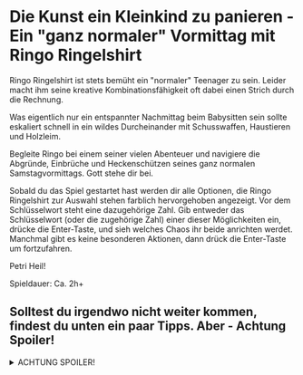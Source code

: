 # Die Kunst ein Kleinkind zu panieren - Ein "ganz normaler" Vormittag mit Ringo Ringelshirt

Ringo Ringelshirt ist stets bemüht ein "normaler" Teenager zu sein. Leider macht ihm seine kreative Kombinationsfähigkeit oft dabei einen Strich durch die Rechnung.

Was eigentlich nur ein entspannter Nachmittag beim Babysitten sein sollte eskaliert schnell in ein wildes Durcheinander mit Schusswaffen, Haustieren und Holzleim.

Begleite Ringo bei einem seiner vielen Abenteuer und navigiere die Abgründe, Einbrüche und Heckenschützen seines ganz normalen Samstagvormittags. Gott stehe dir bei.

Sobald du das Spiel gestartet hast werden dir alle Optionen, die Ringo Ringelshirt zur Auswahl stehen farblich hervorgehoben angezeigt. Vor dem Schlüsselwort steht eine dazugehörige Zahl. Gib entweder das Schlüsselwort (oder die zugehörige Zahl) einer dieser Möglichkeiten ein, drücke die Enter-Taste, und sieh welches Chaos ihr beide anrichten werdet.
Manchmal gibt es keine besonderen Aktionen, dann drück die Enter-Taste um fortzufahren.

Petri Heil!

Spieldauer: Ca. 2h+

## Solltest du irgendwo nicht weiter kommen, findest du unten ein paar Tipps. Aber - Achtung Spoiler!

  <details>
  <summary>ACHTUNG SPOILER!</summary>
      Wo kommst du nicht weiter?
    <details>
    <summary>im Haus</summary>
      <details>
      <summary>Ich finde die Pflaster nicht</summary>
            In der Küche gibt es eine Schublade, schau mal da.
      </details>   
      <details>
      <summary>Ich bekomme das Zahlenschloss nicht auf</summary>
            Im Arbeitszimmer findest du einen Hinweis, schau mal auf dem Schreibtisch.
      </details>
      <details>
      <summary>Ich finde das Baby nicht, nachdem es aus dem Wohnzimmer verschwunden ist.</summary>
            Gehe mal bei der Garage nachschauen.
      </details>
      <details>
      <summary>Ich komme nicht in die Garage</summary>
            Im Schlafzimmer findest du einen nützlichen Gegenstand.
      </details>
      <details>
      <summary>Ich bekomme die Tür im Keller nicht auf</summary>
            Hast du schon durch's Schlüsselloch geschaut?
      </details>
      <details>
      <summary>Ich bekomme die Tür im Keller nicht auf, obwohl ich durch's Schlüsselloch geschaut habe.</summary>
            Suche im Arbeitszimmer nach etwas dünnem.
      </details>
      <details>
      <summary>Ich bekomme die Tür im Keller nicht auf, obwohl ich einen Stift habe.</summary>
            Im Wohnzimmer solltest du etwas finden, um den Stift dünner zu machen.
      </details>
      <details>
      <summary>Ich bekomme die Tür im Keller nicht auf, obwohl ich einen spitzen Stift habe.</summary>
            Schau mal nach mitnehmbaren Gegenständen in der Garage.
      </details>
    </details>
    <details>
    <summary>in der Garage</summary>
      <details>
      <summary>Ich finde keine Milch</summary>
            Schau mal im Keller in der Werkstatt.
      </details>
      <details>
      <summary>Ich bekomme das Kabel nicht ab</summary>
            Im Garten kann dir jemand helfen.
      </details>
    </details>
    <details>
    <summary>vorm Nachbarshaus</summary>
      <details>
      <summary>Ich bekomme den Brief nicht aus dem Briefkasten</summary>
            In der Garage hängt ein Kabel an der Decke.
      </details>
    </details>
    <details>
    <summary>in der Kirche</summary>
      <details>
      <summary>Ich bekomme die Spendenbox nicht auf</summary>
            Gehe die Straße entlang, dort wirst du fündig werden.
      </details>
    </details>
    <details>
    <summary>in der Metallwerkstatt</summary>
      <details>
      <summary>Ich bekomme die Gasflasche nicht auf</summary>
            Gehe die Gasse entlang, eine freundliche Gestalt wird dir helfen.
      </details>
    </details>
    <details>
    <summary>in der Gasse</summary>
      <details>
      <summary>Ich habe kein Geld</summary>
            Damit kann ich dir leider nicht helfen, aber in meinem Textadventure findest du es in der Kirche.
      </details>
    </details>
    <details>
    <summary>am Strand</summary>
      <details>
      <summary>Ich sitze am Strand fest</summary>
            Eine der Klippen ist anders als der Rest.
      </details>
      <details>
      <summary>Ich habe keine Fakel</summary>
            Benutze den Stock beim Teer.
      </details>
    </details>
    <details>
    <summary>auf der anderen Seite der Höhle</summary>
      <details>
      <summary>Ich sitze auf der anderen Seite der Höhle fest</summary>
            Gehe Richtung Süd-Westen.
      </details>
      <details>
      <summary>Ich habe eine Axt, was nun</summary>
            Benutze sie bei der Kiste.
      </details>
    </details>
    <details>
    <summary>auf der Allee</summary>
      <details>
      <summary>Ich komme nicht am Türsteher vorbei</summary>
            Versuche die Luftballons in der Metallwerkstatt aufzufüllen.
      </details>
    </details>
    <details>
    <summary>bei der Hochzeit</summary>
      <details>
      <summary>Die Braut geht nicht lang genug auf Toilette</summary>
            Mixe mal einen Cocktail mit ein paar ausgefallenen Zutaten.
      </details>
      <details>
      <summary>Der Bräutigam lässt mich nicht den Strauß/die Torte haben</summary>
            Schau mal auf dem WC.
      </details>
      <details>
      <summary>Ich darf die Pistole nicht haben</summary>
            Suche nach einem Papierhandtuch.
      </details>
      <details>
      <summary>Mein Jagddiplom wird nicht anerkannt</summary>
            Vielleicht ist Alkohol doch eine Lösung.
      </details>
    </details>
  </details>